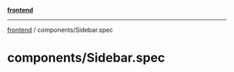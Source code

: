 [**frontend**](../README.md)

***

[frontend](../modules.md) / components/Sidebar.spec

# components/Sidebar.spec

